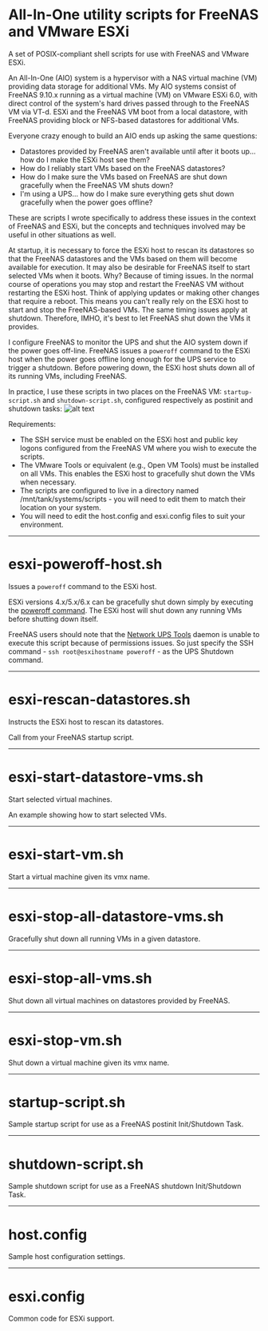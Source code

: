 # All-In-One utility scripts for FreeNAS and VMware ESXi 
A set of POSIX-compliant shell scripts for use with FreeNAS and VMware ESXi.

An All-In-One (AIO) system is a hypervisor with a NAS virtual machine (VM) providing data storage for additional VMs. My AIO systems consist of FreeNAS 9.10.x running as a virtual machine (VM) on VMware ESXi 6.0, with direct control of the system's hard drives passed through to the FreeNAS VM via VT-d. ESXi and the FreeNAS VM boot from a local datastore, with FreeNAS providing block or NFS-based datastores for additional VMs. 

Everyone crazy enough to build an AIO ends up asking the same questions: 

* Datastores provided by FreeNAS aren't available until after it boots up... how do I make the ESXi host see them?
* How do I reliably start VMs based on the FreeNAS datastores?
* How do I make sure the VMs based on FreeNAS are shut down gracefully when the FreeNAS VM shuts down?
* I'm using a UPS... how do I make sure everything gets shut down gracefully when the power goes offline?

These are scripts I wrote specifically to address these issues in the context of FreeNAS and ESXi, but the concepts and techniques involved may be useful in other situations as well.

At startup, it is necessary to force the ESXi host to rescan its datastores so that the FreeNAS datastores and the VMs based on them will become available for execution. It may also be desirable for FreeNAS itself to start selected VMs when it boots. Why? Because of timing issues. In the normal course of operations you may stop and restart the FreeNAS VM without restarting the ESXi host. Think of applying updates or making other changes that require a reboot. This means you can't really rely on the ESXi host to start and stop the FreeNAS-based VMs. The same timing issues apply at shutdown. Therefore, IMHO, it's best to let FreeNAS shut down the VMs it provides.

I configure FreeNAS to monitor the UPS and shut the AIO system down if the power goes off-line. FreeNAS issues a `poweroff` command to the ESXi host when the power goes offline long enough for the UPS service to trigger a shutdown. Before powering down, the ESXi host shuts down all of its running VMs, including FreeNAS. 

In practice, I use these scripts in two places on the FreeNAS VM: `startup-script.sh` and `shutdown-script.sh`, configured respectively as postinit and shutdown tasks:
![alt text](https://github.com/Spearfoot/utility-scripts-for-freenas-and-vmware-esxi/blob/master/freenas-task-setup.jpg)

Requirements:
* The SSH service must be enabled on the ESXi host and public key logons configured from the FreeNAS VM where you wish to execute the scripts.
* The VMware Tools or equivalent (e.g., Open VM Tools) must be installed on all VMs. This enables the ESXi host to gracefully shut down the VMs when necessary.
* The scripts are configured to live in a directory named /mnt/tank/systems/scripts - you will need to edit them to match their location on your system.
* You will need to edit the host.config and esxi.config files to suit your environment.

***
# esxi-poweroff-host.sh
Issues a `poweroff` command to the ESXi host.

ESXi versions 4.x/5.x/6.x can be gracefully shut down simply by executing the [poweroff command](https://kb.vmware.com/selfservice/microsites/search.do?language=en_US&cmd=displayKC&externalId=1013193). The ESXi host will shut down any running VMs before shutting down itself.

FreeNAS users should note that the [Network UPS Tools](http://networkupstools.org/) daemon is unable to execute this script because of permissions issues. So just specify the SSH command - `ssh root@esxihostname poweroff` - as the UPS Shutdown command.
***
# esxi-rescan-datastores.sh
Instructs the ESXi host to rescan its datastores.

Call from your FreeNAS startup script.
***
# esxi-start-datastore-vms.sh
Start selected virtual machines.

An example showing how to start selected VMs.
***
# esxi-start-vm.sh
Start a virtual machine given its vmx name.
***
# esxi-stop-all-datastore-vms.sh
Gracefully shut down all running VMs in a given datastore.
***
# esxi-stop-all-vms.sh
Shut down all virtual machines on datastores provided by FreeNAS.
***
# esxi-stop-vm.sh
Shut down a virtual machine given its vmx name.
***
# startup-script.sh
Sample startup script for use as a FreeNAS postinit Init/Shutdown Task.
***
# shutdown-script.sh
Sample shutdown script for use as a FreeNAS shutdown Init/Shutdown Task.
***
# host.config
Sample host configuration settings.
***
# esxi.config
Common code for ESXi support.
